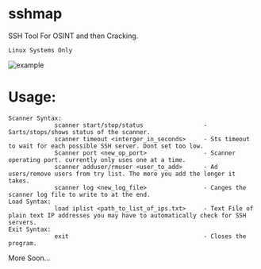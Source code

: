 # sshmap
SSH Tool For OSINT and then Cracking.

`Linux Systems Only`

![example](https://github.com/0bliss/sshmap/blob/main/sshmap.png)

# Usage:
```
Scanner Syntax:
             scanner start/stop/status                 - Sarts/stops/shows status of the scanner.
             scanner timeout <interger_in_seconds>     - Sts timeout to wait for each possible SSH server. Dont set too low.
             Scanner port <new_op_port>                - Scanner operating port. currently only uses one at a time.
             scanner adduser/rmuser <user_to_add>      - Ad users/remove users from try list. The more you add the longer it takes.
             scanner log <new_log_file>                - Canges the scanner log file to write to at the end.
Load Syntax:
             load iplist <path_to_list_of_ips.txt>     - Text File of plain text IP addresses you may have to automatically check for SSH servers.
Exit Syntax:
             exit                                      - Closes the program.
```
More Soon...

